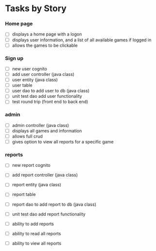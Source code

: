 # Tasks by Story

### Home page
- [ ] displays a home page with a logon
- [ ] displays user information, and a list of all available games if logged in
- [ ] allows the games to be clickable

### Sign up
- [ ] new user cognito
- [ ] add user controller (java class)
- [ ] user entity (java class)
- [ ] user table
- [ ] user dao to add user to db (java class)
- [ ] unit test dao add user functionality
- [ ] test round trip (front end to back end)

### admin
- [ ] admin controller (java class)
- [ ] displays all games and information
- [ ] allows full crud
- [ ] gives option to view all reports for a specific game

### reports
- [ ] new report cognito
- [ ] add report controller (java class)
- [ ] report entity (java class)
- [ ] report table
- [ ] report dao to add report to db (java class)
- [ ] unit test dao add report functionality
- [ ] ability to add reports
- [ ] ability to read all reports
- [ ] ability to view all reports

